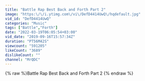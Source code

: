 ```yaml
---
title: "Battle Rap Best Back and Forth Part 2"
image: "https:\/\/i.ytimg.com\/vi\/DefD4414UwQ\/hqdefault.jpg"
vid_id: "DefD4414UwQ"
categories: "Music"
tags: ["Battle","Forth"]
date: "2022-03-19T06:05:54+03:00"
vid_date: "2019-09-16T15:57:34Z"
duration: "PT56M42S"
viewcount: "591205"
likeCount: "3689"
dislikeCount: ""
channel: "MrQDC"
---
```

{% raw %}Battle Rap Best Back and Forth Part 2 {% endraw %}
